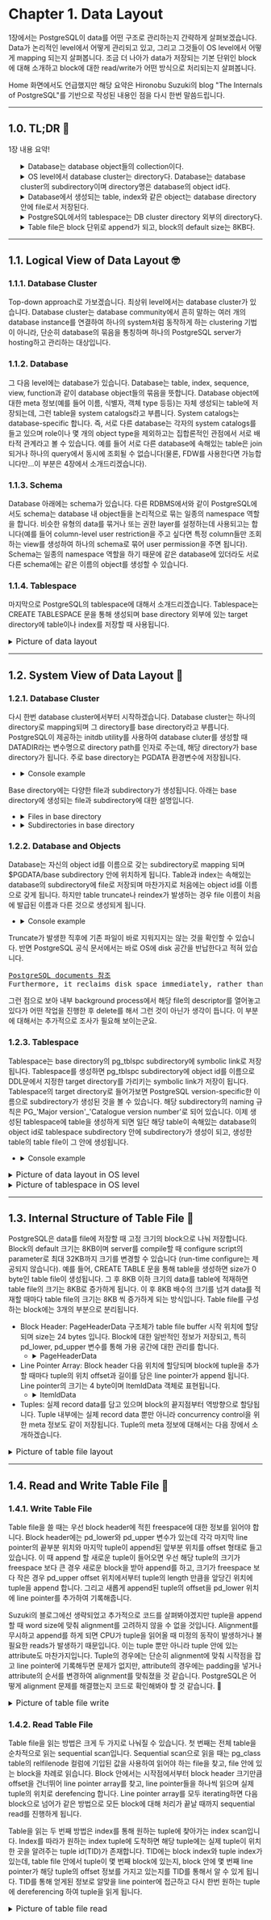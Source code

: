 # Chapter 1. Data Layout
1장에서는 PostgreSQL이 data를 어떤 구조로 관리하는지 간략하게 살펴보겠습니다. Data가 논리적인 level에서 어떻게 관리되고 있고, 그리고 그것들이 OS level에서 어떻게 mapping 되는지 살펴봅니다. 조금 더 나아가 data가 저장되는 기본 단위인 block에 대해 소개하고 block에 대한 read/write가 어떤 방식으로 처리되는지 살펴봅니다. 

Home 화면에서도 언급했지만 해당 요약은 Hironobu Suzuki의 blog "The Internals of PostgreSQL"를 기반으로 작성된 내용인 점을 다시 한번 말씀드립니다.

---
## 1.0. TL;DR :shrug:
1장 내용 요약!
<ul style="list-style-type: none">
  <li>
  <details>
    <summary> Database는 database object들의 collection이다. </summary> 
    <ul>
      <li> Database 자체도 database object이며 object id를 발급받는다.</li>
      <li> 하나의 PG server instance에서 여러 개의 database를 가질 수 있다. </li>
      <li> Database의 묶음을 database cluster라고 부른다. </li>
    </ul>
  </details>
  </li>
  <li>
  <details>
    <summary>OS level에서 database cluster는 directory다. Database는 database cluster의 subdirectory이며 directory명은 database의 object id다.</summary>
    <ul>
      <li> $PGDATA 환경변수로 지정된 path에 DBMS 운영에 필요한 다양한 파일들이 저장된다.</li>
      <li> Database cluster는 $PGDATA/base directory다.</li>
      <li> Object id가 12345인 database는 $PGDATA/base/12345 directory다.</li>
    </ul>
  </details>
  </li>
  <li>
  <details>
    <summary>Database에서 생성되는 table, index와 같은 object는 database directory 안에 file로서 저장된다.</summary>
    <ul>
      <li> Object가 처음 생성되었을 때 file명은 object id와 같지만 이후 달라질 수 있다. File명은 pg_class system table에 refilenode 컬럼으로 저장된다.</li>
      <li> File 하나의 크기는 최대 1G이고, 사이즈가 최댓값을 넘어가면 동일 이름에 numbering을 하여 file을 분리해 저장한다.</li>
      <li> 동일 이름의 파일에 '_fsm', '_vm' suffix가 붙는 파일들도 생성되는데 이들은 다른 chapter에서 설명될 예정.</li>
    </ul>  
  </details>
  </li>
  <li>
  <details>
    <summary>PostgreSQL에서의 tablespace는 DB cluster directory 외부의 directory다.</summary>
    <ul>
      <li> 물리적으로는 tablespace가 만들어진 database directory 안에 tablespace의 object id로 symbolic link가 생성되고 지정된 외부 directory를 가르키게 된다.</li>
      <li> Table 생성 시 tablespace를 지정하여 생성할 경우 table의 file이 외부 directory에 저장된다.</li>
    </ul>
  </details>
  </li>
  <li>
  <details>
    <summary>Table file은 block 단위로 append가 되고, block의 default size는 8KB다.</summary>
    <ul>
    <li> Block은 header(24 bytes), line pointer array, tuples로 구성되어 있다. </li>
    <li> Header에는 block에 대한 metadata와 freespace에 대한 정보가 적혀있다. </li>
    <li> Line pointer는 tuple의 위치와 길이 정보를 가지고 있는 4 byte 짜리 구조체이고, header 이후로 array 형태로 append 된다. </li>
    <li> Tuple은 실제 data가 담겨있고 block의 뒤에서부터 append 된다. </li>
    <li> Table을 sequential scan으로 읽을 때는 table file에 있는 block을 차례로 읽으며 line pointers로 dereferencing을 하며 tuple을 읽는다. </li>
    <li> Table을 index scan으로 읽을 때는 index tuple에 달려있는 tuple id(TID)를 보고 block과 tuple index를 받아 마찬가지로 line pointer를 통해 tuple을 읽는다. </li>
    </ul> 
  </details>
  </li>
</ul>

---
## 1.1. Logical View of Data Layout :nerd_face:
### 1.1.1. Database Cluster
Top-down approach로 가보겠습니다. 최상위 level에서는 database cluster가 있습니다. Database cluster는 database community에서 흔히 말하는 여러 개의 database instance를 연결하여 하나의 system처럼 동작하게 하는 clustering 기법이 아니라, 단순히 database의 묶음을 통칭하며 하나의 PostgreSQL server가 hosting하고 관리하는 대상입니다. 

### 1.1.2. Database
그 다음 level에는 database가 있습니다. Database는 table, index, sequence, view, function과 같이 database object들의 묶음을 뜻합니다. Database object에 대한 meta 정보(예를 들어 이름, 식별자, 객체 type 등등)는 자체 생성되는 table에 저장되는데, 그런 table을 system catalogs라고 부릅니다. System catalogs는 database-specific 합니다. 즉, 서로 다른 database는 각자의 system catalogs를 들고 있으며 role이나 몇 개의 object type을 제외하고는 집합론적인 관점에서 서로 배타적 관계라고 볼 수 있습니다. 예를 들어 서로 다른 database에 속해있는 table은 join되거나 하나의 query에서 동시에 조회될 수 없습니다(물론, FDW를 사용한다면 가능합니다만...이 부분은 4장에서 소개드리겠습니다). 

### 1.1.3. Schema
Database 아래에는 schema가 있습니다. 다른 RDBMS에서와 같이 PostgreSQL에서도 schema는 database 내 object들을 논리적으로 묶는 일종의 namespace 역할을 합니다. 비슷한 유형의 data를 묶거나 또는 권한 layer를 설정하는데 사용되고는 합니다(예를 들어 column-level user restriction을 주고 싶다면 특정 column들만 조회하는 view를 생성하여 하나의 schema로 묶어 user permission을 주면 됩니다). Schema는 일종의 namespace 역할을 하기 때문에 같은 database에 있더라도 서로 다른 schema에는 같은 이름의 object를 생성할 수 있습니다.

### 1.1.4. Tablespace
마지막으로 PostgreSQL의 tablespace에 대해서 소개드리겠습니다. Tablespace는 CREATE TABLESPACE 문을 통해 생성되며 base directory 외부에 있는 target directory에 table이나 index를 저장할 때 사용됩니다. 

<details>
  <summary><font size="3">Picture of data layout</font></summary>
  
  <img 
    src="postgresql-data-layout.png"
    alt="PostgreSQL Data Layout"
    style="display: inline-block; margin: 0 auto; width: 1024px"
  />
</details>

---
## 1.2. System View of Data Layout :floppy_disk:
### 1.2.1. Database Cluster
다시 한번 database cluster에서부터 시작하겠습니다. Database cluster는 하나의 directory로 mapping되며 그 directory를 base directory라고 부릅니다. PostgreSQL이 제공하는 initdb utility를 사용하여 database cluter를 생성할 때 DATADIR라는 변수명으로 directory path를 인자로 주는데, 해당 directory가 base directory가 됩니다. 주로 base directory는 PGDATA 환경변수에 저장됩니다. 
- <details>
  <summary>Console example</summary>
  
  ```bash
  root@postgres11:/# initdb --help
  initdb initializes a PostgreSQL database cluster.

  Usage:
    initdb [OPTION]... [DATADIR]

  Options:
    -A, --auth=METHOD         default authentication method for local connections
        --auth-host=METHOD    default authentication method for local TCP/IP connections
        --auth-local=METHOD   default authentication method for local-socket connections
  [-D, --pgdata=]DATADIR     location for this database cluster
  ...
  root@postgres11:/# echo $PGDATA
  /var/lib/postgresql/data
  ```    
  </details>

Base directory에는 다양한 file과 subdirectory가 생성됩니다. 아래는 base directory에 생성되는 file과 subdirectory에 대한 설명입니다.
- <details>
    <summary> Files in base directory </summary>
    
    |Files|설명|
    |:---|:---|
    |PG_VERSION|PostgreSQL의 major version number가 들어있는 file|
    |pg_hba.conf|Client 인증정보를 제어하는 file|
    |pg_ident.conf|OS user와 PostgreSQL user의 mapping 정보를 제어하는 file|
    |postgresql.conf|PostgreSQL 설정 parameter를 저장하는 file|
    |postgresql.auto.conf|ALTER SYSTEM 문으로 설정되는 parameter를 저장하는 file|
    |postmaster.opts|PostgreSQL server가 기동된 command line을 기록하는 file|
  </details>
- <details>
    <summary> Subdirectories in base directory </summary>
    
    |Subdirectory|설명|
    |:---|:---|
    |base/|Database subdirectory가 들어있는 subdirectory|
    |global/|pg_database나 pg_control 같은 cluster-wide table이 들어있는 subdirectory|
    |pg_commit_ts/|Transaction commit timestamp data가 들어있는 subdirectory|
    |pg_dynshmem/|Dynamic shared memory subsystem이 사용한 file을 저장하는 subdirectory|
    |pg_logical|Logical decoding을 위한 상태 정보를 담는 subdirectory|
    |pg_multixact|Multitransaction의 상태 정보를 담는 subdirectory|
    |pg_notify|LISTEN/NOTIFY 상태 정보를 담는 subdirectory|
    |pg_repslot|Replication slot data를 담는 subdirectory|
    |pg_serial|Commit된 serializable transaction 정보를 담는 subdirectory|
    |pg_snapshots|pg_export_snapshot 함수를 통해 export된 snapshot을 저장하는 subdirectory|
    |pg_stat|Statistics collector process가 영구 저장하는 file을 담는 subdirectory|
    |pg_stat_tmp|Statistics collector process가 임시 저장하는 file을 담는 subdirectory|
    |pg_subtrans|Subtransaction 상태 정보를 담는 subdirectory|
    |pg_tblspc|Tablespace에 대한 symbolic link를 담는 subdirectory|
    |pg_twophase|Prepared transaction의 상태 정보를 담는 subdirectory|
    |pg_wal|WAL segment file을 저장하는 subdirectory|
    |pg_xact|Transaction의 commit 상태 정보를 담는 subdirectory|
  </details>

### 1.2.2. Database and Objects
Database는 자신의 object id를 이름으로 갖는 subdirectory로 mapping 되며 $PGDATA/base subdirectory 안에 위치하게 됩니다. Table과 index는 속해있는 database의 subdirectory에 file로 저장되며 마찬가지로 처음에는 object id를 이름으로 갖게 됩니다. 하지만 table truncate나 reindex가 발생하는 경우 file 이름이 처음에 발급된 이름과 다른 것으로 생성되게 됩니다. 
- <details>
    <summary> Console example </summary>
    
    ```sql
    postgres=# create table tibero (c1 char);
    CREATE TABLE
    postgres=# select relname, oid, relfilenode from pg_class where relname = 'tibero';
    relname |  oid  | relfilenode 
    ---------+-------+-------------
    tibero  | 24576 |       24576
    (1 row)
    ```
    ```bash
    root@postgres11:/var/lib/postgresql# ll $PGDATA/base/13067/24576
    -rw------- 1 postgres postgres 0 May 23 04:55 /var/lib/postgresql/data/base/13067/24576
    ```
    ```sql
    postgres=# truncate table tibero;
    TRUNCATE TABLE
    postgres=# select relname, oid, relfilenode from pg_class where relname = 'tibero';
    relname |  oid  | relfilenode 
    ---------+-------+-------------
    tibero  | 24576 |       24579
    (1 row)
    ```
    ```bash
    root@postgres11:/var/lib/postgresql# ll $PGDATA/base/13067/24576
    -rw------- 1 postgres postgres 0 May 23 04:56 /var/lib/postgresql/data/base/13067/24576
    root@postgres11:/var/lib/postgresql# ll $PGDATA/base/13067/24579
    -rw------- 1 postgres postgres 0 May 23 04:56 /var/lib/postgresql/data/base/13067/24579
    시간이 조금 흐른뒤
    root@postgres11:/var/lib/postgresql# ll $PGDATA/base/13067/24576
    ls: cannot access '/var/lib/postgresql/data/base/13067/24576': No such file or directory
    ```
  </details>

Truncate가 발생한 직후에 기존 파일이 바로 지워지지는 않는 것을 확인할 수 있습니다. 반면 PostgreSQL 공식 문서에서는 바로 OS에 disk 공간을 반납한다고 적혀 있습니다.
<pre>
<a href="https://www.postgresql.org/docs/current/sql-truncate.html">PostgreSQL documents 참조</a>
Furthermore, it reclaims disk space immediately, rather than requiring a subsequent VACUUM operation. 
</pre>
그런 점으로 보아 내부 background process에서 해당 file의 descriptor를 열어놓고 있다가 어떤 작업을 진행한 후 delete를 해서 그런 것이 아닌가 생각이 듭니다. 이 부분에 대해서는 추가적으로 조사가 필요해 보이는군요.

### 1.2.3. Tablespace
Tablespace는 base directory의 pg_tblspc subdirectory에 symbolic link로 저장됩니다. Tablespace를 생성하면 pg_tblspc subdirectory에 object id를 이름으로 DDL문에서 지정한 target directory를 가리키는 symbolic link가 저장이 됩니다. Tablespace의 target directory로 들어가보면 PostgreSQL version-specific한 이름으로 subdirectory가 생성된 것을 볼 수 있습니다. 해당 subdirectory의 naming 규칙은 PG_'Major version'_'Catalogue version number'로 되어 있습니다. 이제 생성된 tablespace에 table을 생성하게 되면 일단 해당 table이 속해있는 database의 object id로 tablespace subdirectory 안에 subdirectory가 생성이 되고, 생성한 table의 table file이 그 안에 생성됩니다.
- <details>
    <summary> Console example </summary>

    ```sql
    sampledb=# CREATE TABLE newtbl (.....) TABLESPACE new_tblspc;

    sampledb=# SELECT pg_relation_filepath('newtbl');
                pg_relation_filepath             
    ---------------------------------------------
    pg_tblspc/16386/PG_14_202011044/16384/18894
    ```
  </details>

<details>
  <summary><font size="3">Picture of data layout in OS level</font></summary>
 
  <img
    src="https://www.interdb.jp/pg/img/fig-1-02.png"
    alt="PostgreSQL OS level data layout"
    style="display: inline-block; margin: 0 auto; width: 1024px"
  />
</details>

<details>
  <summary><font size="3">Picture of tablespace in OS level</font></summary>
  
  <img
    src="https://www.interdb.jp/pg/img/fig-1-03.png"
    alt="PostgreSQL OS level description of tablespace"
    style="display: inline-block; margin: 0 auto; width: 1024px"
  />
</details>

---
## 1.3. Internal Structure of Table File :page_with_curl:
PostgreSQL은 data를 file에 저장할 때 고정 크기의 block으로 나눠 저장합니다. Block의 default 크기는 8KB이며 server를 compile할 때 configure script의 parameter로 최대 32KB까지 크기를 변경할 수 있습니다 (run-time configure는 제공되지 않습니다). 예를 들어, CREATE TABLE 문을 통해 table을 생성하면 size가 0 byte인 table file이 생성됩니다. 그 후 8KB 이하 크기의 data를 table에 적재하면 table file의 크기는 8KB로 증가하게 됩니다. 이 후 8KB 배수의 크기를 넘겨 data를 적재할 때마다 table file의 크기는 8KB 씩 증가하게 되는 방식입니다. Table file를 구성하는 block에는 3개의 부분으로 분리됩니다.
- Block Header: PageHeaderData 구조체가 table file buffer 시작 위치에 할당되며 size는 24 bytes 입니다. Block에 대한 일반적인 정보가 저장되고, 특히 pd_lower, pd_upper 변수를 통해 가용 공간에 대한 관리를 합니다.
  - <details>
      <summary>PageHeaderData</summary>

      ```C
      /* @src/include/storage/bufpage.h */
      typedef struct PageHeaderData
      {
        /* XXX LSN is member of *any* block, not only page-organized ones */
        PageXLogRecPtr pd_lsn;       /* LSN: next byte after last byte of xlog
                                      * record for last change to this page */
        uint16         pd_checksum;  /* checksum */
        uint16         pd_flags;     /* flag bits, see below */
        LocationIndex  pd_lower;     /* offset to start of free space */
        LocationIndex  pd_upper;     /* offset to end of free space */
        LocationIndex  pd_special;   /* offset to start of special space */
        uint16         pd_pagesize_version;
        TransactionId  pd_prune_xid; /* oldest prunable XID, or zero if none */
        ItemIdData     pd_linp[FLEXIBLE_ARRAY_MEMBER]; /* line pointer array */
      } PageHeaderData;
      ```
    </details>
- Line Pointer Array: Block header 다음 위치에 할당되며 block에 tuple을 추가할 때마다 tuple의 위치 offset과 길이를 담은 line pointer가 append 됩니다. Line pointer의 크기는 4 byte이며 ItemIdData 객체로 표현됩니다.
  - <details>
    <summary>ItemIdData</summary>
  
    ```C
    /* @src/include/storage/itemid.h */
    typedef struct ItemIdData
    {
      unsigned  lp_off:15,    /* offset to tuple (from start of page) */
                lp_flags:2,   /* state of line pointer, see below */
                lp_len:15;    /* byte length of tuple */
    } ItemIdData;

    /*
     * lp_flags has these possible states.  An UNUSED line pointer is available
     * for immediate re-use, the other states are not.
     */
    #define LP_UNUSED   0   /* unused (should always have lp_len=0) */
    #define LP_NORMAL   1   /* used (should always have lp_len>0) */
    #define LP_REDIRECT 2   /* HOT redirect (should have lp_len=0) */
    #define LP_DEAD     3   /* dead, may or may not have storage */
    ```
  </details>
- Tuples: 실제 record data를 담고 있으며 block의 끝지점부터 역방향으로 할당됩니다. Tuple 내부에는 실제 record data 뿐만 아니라 concurrency control을 위한 meta 정보도 같이 저장됩니다. Tuple의 meta 정보에 대해서는 다음 장에서 소개하겠습니다. 
<details>
  <summary><font size="3">Picture of table file layout</font></summary>
  
  <img
    src="https://www.interdb.jp/pg/img/fig-1-04.png"
    alt="Table file layout"
    style="display: inline-block; margin: 0 auto; width: 1024px"
  />
</details>

---
## 1.4. Read and Write Table File :memo:
### 1.4.1. Write Table File
Table file을 쓸 때는 우선 block header에 적힌 freespace에 대한 정보를 읽어야 합니다. Block header에는 pd_lower와 pd_upper 변수가 있는데 각각 마지막 line pointer의 끝부분 위치와 마지막 tuple이 append된 앞부분 위치를 offset 형태로 들고 있습니다. 이 때 append 할 새로운 tuple이 들어오면 우선 해당 tuple의 크기가 freespace 보다 큰 경우 새로운 block을 받아 append를 하고, 크기가 freespace 보다 작은 경우 pd_upper offset 위치에서부터 tuple의 length 만큼을 앞당긴 위치에 tuple을 append 합니다. 그리고 새롭게 append된 tuple의 offset을 pd_lower 위치에 line pointer를 추가하여 기록해줍니다.

Suzuki의 블로그에선 생략되었고 추가적으로 코드를 살펴봐야겠지만 tuple을 append 할 때 word size에 맞춰 alignment를 고려하지 않을 수 없을 것입니다. Alignment를 무시하고 append를 하게 되면 CPU가 tuple을 읽어올 때 미정의 동작이 발생하거나 불필요한 reads가 발생하기 때문입니다. 이는 tuple 뿐만 아니라 tuple 안에 있는 attribute도 마찬가지입니다. Tuple의 경우에는 단순히 alignment에 맞춰 시작점을 잡고 line pointer에 기록해두면 문제가 없지만, attribute의 경우에는 padding을 넣거나 attribute의 순서를 변경하여 alignment를 맞춰졌을 것 같습니다. PostgreSQL은 어떻게 alignment 문제를 해결했는지 코드로 확인해봐야 할 것 같습니다. :thinking:

<details>
  <summary><font size="3">Picture of table file write</font></summary>
  
  <img
    src="https://www.interdb.jp/pg/img/fig-1-05.png"
    alt="Table file write"
    style="display: inline-block; margin: 0 auto; width: 1024px"
  />
</details>

### 1.4.2. Read Table File
Table file을 읽는 방법은 크게 두 가지로 나눠질 수 있습니다. 첫 번째는 전체 table을 순차적으로 읽는 sequential scan입니다. Sequential scan으로 읽을 때는 pg_class table의 relfilenode 컬럼에 기입된 값을 사용하여 읽어야 하는 file을 찾고, file 안에 있는 block을 차례로 읽습니다. Block 안에서는 시작점에서부터 block header 크기만큼 offset을 건너뛰어 line pointer array를 찾고, line pointer들을 하나씩 읽으며 실제 tuple의 위치로 derefencing 합니다. Line pointer array를 모두 iterating하면 다음 block으로 넘어가 같은 방법으로 모든 block에 대해 처리가 끝날 때까지 sequential read를 진행하게 됩니다.

Table을 읽는 두 번째 방법은 index를 통해 원하는 tuple에 찾아가는 index scan입니다. Index를 따라가 원하는 index tuple에 도착하면 해당 tuple에는 실제 tuple이 위치한 곳을 알려주는 tuple id(TID)가 존재합니다. TID에는 block index와 tuple index가 있는데, table file 안에서 tuple이 몇 번째 block에 있는지, block 안에 몇 번째 line pointer가 해당 tuple의 offset 정보를 가지고 있는지를 TID를 통해서 알 수 있게 됩니다. TID를 통해 얻게된 정보로 알맞을 line pointer에 접근하고 다시 한번 원하는 tuple에 dereferencing 하여 tuple을 읽게 됩니다.

<details>
  <summary><font size="3">Picture of table file read</font></summary>
  
  <img
    src="https://www.interdb.jp/pg/img/fig-1-06.png"
    alt="Table file read"
    style="display: inline-block; margin: 0 auto; width: 1024px"
  />
</details>

